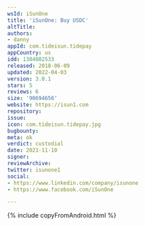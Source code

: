 ```yaml
---
wsId: iSunOne
title: 'iSunOne: Buy USDC'
altTitle: 
authors:
- danny
appId: com.tideisun.tidepay
appCountry: us
idd: 1384802533
released: 2018-06-09
updated: 2022-04-03
version: 3.0.1
stars: 5
reviews: 6
size: '90694656'
website: https://isun1.com
repository: 
issue: 
icon: com.tideisun.tidepay.jpg
bugbounty: 
meta: ok
verdict: custodial
date: 2021-11-10
signer: 
reviewArchive: 
twitter: isunone1
social:
- https://www.linkedin.com/company/isunone
- https://www.facebook.com/iSunOne

---
```


{% include copyFromAndroid.html %}
